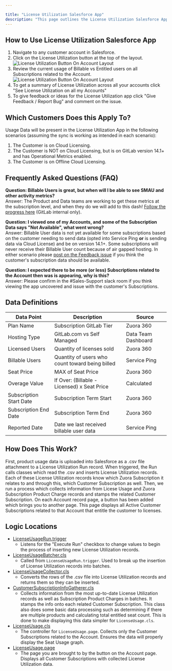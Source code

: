 ```yaml
---

title: "License Utilization Salesforce App"
description: "This page outlines the License Utilization Salesforce App. It includes both information for the end user, answers frequently asked questions as well as highlights the location of the related techincal logic in the code."
---
```








## How to Use License Utilization Salesforce App

1. Navigate to any customer account in Salesforce.
1. Click on the License Utilization button at the top of the layout. ![License Utilization Button On Account Layout](/handbook/sales/field-operations/sales-systems/license-usage-app/buttonss_v2.png)
1. Review the current usage of Billable vs Entitled users on all Subscriptions related to the Account. ![License Utilization Button On Account Layout](/handbook/sales/field-operations/sales-systems/license-usage-app/appss.png)
1. To get a summary of License Utilization across all your accounts click "See License Utilization on all my Accounts"
1. To give feedback or ideas for the License Utilization app click "Give Feedback / Report Bug" and comment on the issue.

## Which Customers Does this Apply To?

Usage Data will be present in the License Utilization App in the following scenarios (assuming the sync is working as intended in each scenario):
1. The Customer is on Cloud Licensing.
1. The Customer is NOT on Cloud Licensing, but is on GitLab version 14.1+ and has Operational Metrics enabled.
1. The Customer is on Offline Cloud Licensing.

## Frequently Asked Questions (FAQ)

**Question: Billable Users is great, but when will I be able to see SMAU and other activity metrics?**<br />
Answer: The Product and Data teams are working to get these metrics at the subscription level, and when they do we will add to this dash! [Follow the progress here](https://docs.google.com/presentation/d/1_v4hxKdbL6--UjpjVdveGEGD_MjmUnBg0-OIU1R14m8/edit#slide=id.p) (GitLab internal only).


**Question: I viewed one of my Accounts, and some of the Subscription Data says "Not Available", what went wrong?**<br />
Answer: Billable User data is not yet available for some subscriptions based on the customer needing to send data (opted into Service Ping **or** is sending data via Cloud License) and be on version 14.1+. Some subscriptions will never receive their Billable User count because of air gapped hosting. In either scenario please [post on the Feedback issue](https://gitlab.com/gitlab-com/sales-team/field-operations/systems/-/issues/1149) if you think the customer's subscription data should be available.

**Question: I expected there to be more (or less) Subscriptions related to the Account then was is appearing, why is this?**<br />
Answer: Please confirm in the #Sales-Support slack room if you think viewing the app uncovered and issue with the customer's Subscriptions.

## Data Definitions

| Data Point              | Description                                     | Source              |
|-------------------------|-------------------------------------------------|---------------------|
| Plan Name               | Subscription GitLab Tier                        | Zuora 360           |
| Hosting Type            | GitLab.com vs Self Managed                      | Data Team Dashboard |
| Licensed Users          | Quantity of licenses sold                       | Zuora 360           |
| Billable Users          | Quantity of users who count toward being billed | Service Ping        |
| Seat Price              | MAX of Seat Price                               | Zuora 360           |
| Overage Value           | If Over: (Billable - Licensed) x Seat Price     | Calculated          |
| Subscription Start Date | Subscription Term Start                         | Zuora 360           |
| Subscription End Date   | Subscription Term End                           | Zuora 360           |
| Reported Date           | Date we last received billable user data        | Service Ping        |

## How Does This Work?

First, product usage data is uploaded into Salesforce as a .csv file attachment to a License Utilization Run record. When triggered, the Run calls classes which read the .csv and inserts License Utilization records. Each of these License Utilization records know which Zuora Subscription it relates to and through this, which Customer Subscription as well. Then, we run a process which collects information from Licese Usage and Zuora Subscription Product Charge records and stamps the related Customer Subscription. On each Account record page, a button has been added which brings you to another page. This page displays all Active Customer Subscriptions related to that Account that entitle the customer to licenses.

## Logic Locations

- [LicenseUsageRun.trigger](https://gitlab.com/gitlab-com/sales-team/field-operations/salesforce-src/-/blob/master/force-app/main/default/triggers/LicenseUsageRun.trigger)
    - Listens for the "Execute Run" checkbox to change values to begin the process of inserting new License Utilization records.
- [LicenseUsageBatcher.cls](https://gitlab.com/gitlab-com/sales-team/field-operations/salesforce-src/-/blob/master/force-app/main/default/classes/LicenseUsageBatcher.cls)
    - Called from `LicenseUsageRun.trigger`. Used to break up the insertion of License Utilization records into batches.
- [LicenseUsageCollector.cls](https://gitlab.com/gitlab-com/sales-team/field-operations/salesforce-src/-/blob/master/force-app/main/default/classes/LicenseUsageCollector.cls)
    - Converts the rows of the .csv file into License Utilization records and returns them so they can be inserted.
- [CustomerSubscriptionInfoGatherer.cls](https://gitlab.com/gitlab-com/sales-team/field-operations/salesforce-src/-/blob/master/force-app/main/default/classes/CustomerSubscriptionInfoGatherer.cls)
    - Collects information from the most up-to-date License Utilization records as well as Subscription Product Charges in batches. It stamps the info onto each related Customer Subscription. This class also does some basic data processing such as determining if there are multiple products and calculating total entitled seat count. This is done to make displaying this data simpler for `LicenseUsage.cls`.
- [LicenseUsage.cls](https://gitlab.com/gitlab-com/sales-team/field-operations/salesforce-src/-/blob/master/force-app/main/default/classes/LicenseUsage.cls)
    - The controller for `LicenseUsage.page`. Collects only the Customer Subscriptions related to the Account. Ensures the data will properly display the Seat Usage graph.
- [LicenseUsage.page](https://gitlab.com/gitlab-com/sales-team/field-operations/salesforce-src/-/blob/master/force-app/main/default/pages/LicenseUsage.page)
    - The page you are brought to by the button on the Account page. Displays all Customer Subscriptions with collected License Utilization data.
